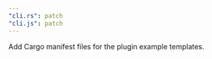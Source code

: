 ```yaml
---
"cli.rs": patch
"cli.js": patch
---
```


Add Cargo manifest files for the plugin example templates.
